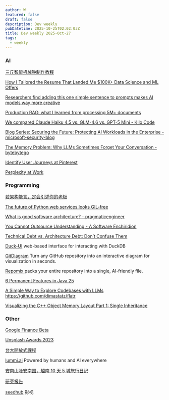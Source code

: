 ```yaml
---
author: W
featured: false
draft: false
description: Dev weekly
pubDatetime: 2025-10-25T02:02:03Z
title: Dev weekly 2025-Oct-27
tags:
  - weekly
---
```


### AI

[]()

[三斤智能机械钟制作教程](https://mp.weixin.qq.com/s/AsMNsmtuo1j1VLAA3zim8A)

[]()

[]()

[]()

[]()

[]()

[]()

[]()

[How I Tailored the Resume That Landed Me $100K+ Data Science and ML Offers](https://towardsdatascience.com/this-resume-landed-me-100k-data-science-ml-offers/)

[Researchers find adding this one simple sentence to prompts makes AI models way more creative](https://venturebeat.com/ai/researchers-find-adding-this-one-simple-sentence-to-prompts-makes-ai-models)

[Production RAG: what I learned from processing 5M+ documents](https://blog.abdellatif.io/production-rag-processing-5m-documents)

[]()

[We compared Claude Haiku 4.5 vs. GLM-4.6 vs. GPT-5 Mini - Kilo Code](https://blog.kilocode.ai/p/mini-models-battle-claude-haiku-45)

[Blog Series: Securing the Future: Protecting AI Workloads in the Enterprise - microsoft-security-blog](https://techcommunity.microsoft.com/blog/microsoft-security-blog/blog-series-securing-the-future-protecting-ai-workloads-in-the-enterprise/4463110)

[The Memory Problem: Why LLMs Sometimes Forget Your Conversation - bytebytego](https://blog.bytebytego.com/p/the-memory-problem-why-llms-sometimes)

[Identify User Journeys at Pinterest](https://medium.com/pinterest-engineering/identify-user-journeys-at-pinterest-b517f6275b42)

[Perplexity at Work](https://r2cdn.perplexity.ai/pdf/pplx-at-work.pdf)

### Programming

[若架构能言，定会引述你的老板](https://www.infoq.cn/article/NVJEIis8tOteQtvT6HfQ?utm_source=rss&utm_medium=article)

[The future of Python web services looks GIL-free](https://blog.baro.dev/p/the-future-of-python-web-services-looks-gil-free)

[What is good software architecture? - pragmaticengineer](https://newsletter.pragmaticengineer.com/p/what-is-good-software-architecture)

[You Cannot Outsource Understanding - A Software Enchiridion](https://russmiles.substack.com/p/you-cannot-outsource-understanding?utm_source=tldrwebdev)

[Technical Debt vs. Architecture Debt: Don’t Confuse Them](https://thenewstack.io/technical-debt-vs-architecture-debt-dont-confuse-them/)

[Duck-UI](https://demo.duckui.com/) web-based interface for interacting with DuckDB

[GitDiagram](https://github.com/ahmedkhaleel2004/gitdiagram) Turn any GitHub repository into an interactive diagram for visualization in seconds.

[Repomix ](https://github.com/yamadashy/repomix) packs your entire repository into a single, AI-friendly file.

[6 Permanent Features in Java 25](https://medium.com/threadsafe/6-permanent-features-in-java-25-894fa9ad3702)

[A Simple Way to Explore Codebases with LLMs](https://itnext.io/a-simple-way-to-explore-codebases-with-llms-b5b53f5f8174?gi=4143f19a58ec) https://github.com/dimastatz/flatr

[Visualizing the C++ Object Memory Layout Part 1: Single Inheritance](https://sofiabelen.github.io/projects/visualizing-the-cpp-object-memory-layout-part-1-single-inheritance/)

[]()

### Other

[]()

[Google Finance Beta](https://www.google.com/finance/beta/)

[Unsplash Awards 2023](https://unsplash.com/awards/2023)

[台大開放式課程](https://ocw.aca.ntu.edu.tw/)

[lummi.ai](https://www.lummi.ai/) Powered by humans and AI everywhere

[]()

[安南山脉安南国，越南 10 天 5 城旅行日记](https://sspai.com/post/103168)

[研究报告](https://www.aliyundrive.com/s/LproNUhZgAy/folder/68e48d7dc622d09b839e4d728d42a23b5b3d25c1)

[seedhub](https://www.seedhub.cc/) 影视

[]()

[]()

[]()
